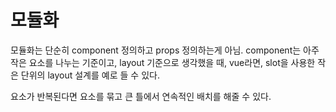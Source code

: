 # 모듈화

모듈화는 단순히 component 정의하고 props 정의하는게 아님. component는 아주 작은 요소를 나누는 기준이고, layout 기준으로 생각했을 때, vue라면, slot을 사용한 작은 단위의 layout 설계를 예로 들 수 있다.

요소가 반복된다면 요소를 묶고 큰 틀에서 연속적인 배치를 해줄 수 있다.
